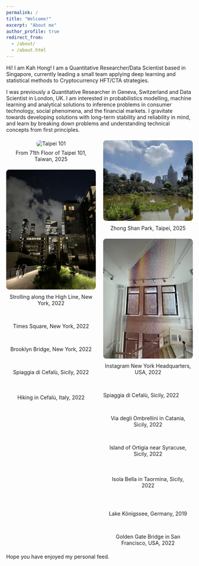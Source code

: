 ```yaml
---
permalink: /
title: "Welcome!"
excerpt: "About me"
author_profile: true
redirect_from:
  - /about/
  - /about.html
---
```


<!-- Google tag (gtag.js) -->
<script async src="https://www.googletagmanager.com/gtag/js?id=G-0N02QYVJTL"></script>
<script>
  window.dataLayer = window.dataLayer || [];
  function gtag(){dataLayer.push(arguments);}
  gtag('js', new Date());

  gtag('config', 'G-0N02QYVJTL');
</script>

Hi! I am Kah Hong! I am a Quantitative Researcher/Data Scientist based in Singapore, currently leading a small team applying deep learning and statistical methods to Cryptocurrency HFT/CTA strategies.

I was previously a Quantitative Researcher in Geneva, Switzerland and Data Scientist in London, UK. I am interested in probabilistics modelling, machine learning and analytical solutions to inference problems in consumer technology, social phenomena, and the financial markets. I gravitate towards developing solutions with long-term stability and reliability in mind, and learn by breaking down problems and understanding technical concepts from first principles.

<div style="display: flex; gap: 20px; max-width: 1200px; margin: 20px auto;">
  <!-- Left Column -->
  <div style="flex: 1; display: flex; flex-direction: column; gap: 20px;">
    <div style="text-align: center;">
      <img src="/images/taipei1.jpeg" style="width: 100%; height: auto; border-radius: 8px;" loading="eager" alt="Taipei 101" />
      <p style="margin: 8px 0 0 0; font-size: 14px;">From 71th Floor of Taipei 101, Taiwan, 2025</p>
    </div>
    <div style="text-align: center;">
      <img src="/images/highline_newyork.jpeg" style="width: 100%; height: auto; border-radius: 8px;" loading="eager" alt="High Line NYC" />
      <p style="margin: 8px 0 0 0; font-size: 14px;">Strolling along the High Line, New York, 2022</p>
    </div>
    <div style="text-align: center;">
      <img data-src="/images/times_square.jpeg" style="width: 100%; height: auto; border-radius: 8px;" class="lazy-img" alt="Times Square" />
      <p style="margin: 8px 0 0 0; font-size: 14px;">Times Square, New York, 2022</p>
    </div>
    <div style="text-align: center;">
      <img data-src="/images/newyork2.jpeg" style="width: 100%; height: auto; border-radius: 8px;" class="lazy-img" alt="Brooklyn Bridge" />
      <p style="margin: 8px 0 0 0; font-size: 14px;">Brooklyn Bridge, New York, 2022</p>
    </div>
    <div style="text-align: center;">
      <img data-src="/images/cefalu2.jpeg" style="width: 100%; height: auto; border-radius: 8px;" class="lazy-img" alt="Cefalù Beach" />
      <p style="margin: 8px 0 0 0; font-size: 14px;">Spiaggia di Cefalù, Sicily, 2022</p>
    </div>
    <div style="text-align: center;">
      <img data-src="/images/sicily.jpeg" style="width: 100%; height: auto; border-radius: 8px;" class="lazy-img" alt="Hiking Cefalù" />
      <p style="margin: 8px 0 0 0  
: 14px;">Hiking in Cefalù, Italy, 2022</p>
    </div>
  </div>
  
  <!-- Right Column -->
  <div style="flex: 1; display: flex; flex-direction: column; gap: 20px;">
    <div style="text-align: center;">
      <img src="/images/taipei2.jpeg" style="width: 100%; height: auto; border-radius: 8px;" loading="eager" alt="Taipei Park" />
      <p style="margin: 8px 0 0 0; font-size: 14px;">Zhong Shan Park, Taipei, 2025</p>
    </div>
     <div style="text-align: center;">
      <img src="/images/ig_newyork.jpeg" style="width: 100%; height: auto; border-radius: 8px;" loading="eager" alt="Instagram HQ" />
      <p style="margin: 8px 0 0 0; font-size: 14px;">Instagram New York Headquarters, USA, 2022</p>
    </div>
    <div style="text-align:中心;">
      <img data-src="/images/cefalu3.jpeg" style="width: 100%; height: auto; border-radius: 8px;" class="lazy-img" alt="Cefalù Beach 2" />
      <p style="margin: 8px 0 0 0; font-size: 14px;">Spiaggia di Cefalù, Sicily, 2022</p>
    </div>
    <div style="text-align: center;">
      <img data-src="/images/catania2.jpeg" style="width: 100%; height: auto; border-radius: 8px;" class="lazy-img" alt="Catania" />
      <p style="margin: 8px 0 0 0; font-size: 14px;">Via degli Ombrellini in Catania, Sicily, 2022</p>
    </div>
    <div style="text-align: center;">
      <img data-src="/images/syracuse.jpeg" style="width: 100%; height: auto; border-radius: 8px;" class="lazy-img" alt="Syracuse" />
      <p style="margin: 8px 0 0 0; font-size: 14px;">Island of Ortigia near Syracuse, Sicily, 2022</p>
    </div>
    <div style="text-align: center;">
      <img data-src="/images/taormina.jpeg" style="width: 100%; height: auto; border-radius: 8px;" class="lazy-img" alt="Taormina" />
      <p style="margin: 14px;">Isola Bella in Taormina, Sicily, 2022</p>
    </div>
    <div style="text-align: center;">
      <img data-src="/images/kognisee.jpeg" style="width: 100%; height: auto; border-radius: 8px;" class="lazy-img" alt="Königssee Lake" />
      <p style="margin: 8px 0 0 0; font-size: 14px;">Lake Königssee, Germany, 2019</p>
    </div>
    <div style="text-align: center;">
      <img data-src="/images/sanfrancisco.jpeg" style="width: 100%; height: auto; border-radius: 8px;" class="lazy-img" alt="San Francisco" />
      <p style="margin: 8px 0 0 0; font-size: 14px;">Golden Gate Bridge in San Francisco, USA, 2022</p>
    </div>    
  </div>
</div>

<script>
// Progressive loading strategy
if ('IntersectionObserver' in window) {
  const imageObserver = new IntersectionObserver((entries, observer) => {
    entries.forEach(entry => {
      if (entry.isIntersecting) {
        const img = entry.target;
        img.src = img.dataset.src;
        img.classList.remove('lazy-img');
        imageObserver.unobserve(img);
      }
    });
  }, {
    // Load images when they're 200px away from viewport
    rootMargin: '200px 0px',
    threshold: 0.1
  });

  // Only observe lazy images (skip eager loading ones)
  document.querySelectorAll('.lazy-img').forEach(img => {
    imageObserver.observe(img);
  });
}
</script>

<style>
.lazy-img {
opacity: 0;
transition: opacity 0.3s ease-in-out;
}

.lazy-img.loaded {
opacity: 1;
}

</style>

Hope you have enjoyed my personal feed.
